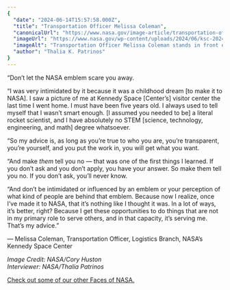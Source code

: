 ```yaml
---
{
  "date": "2024-06-14T15:57:58.000Z",
  "title": "Transportation Officer Melissa Coleman",
  "canonicalUrl": "https://www.nasa.gov/image-article/transportation-officer-melissa-coleman/",
  "imageUrl": "https://www.nasa.gov/wp-content/uploads/2024/06/ksc-20240612-ph-csh01-0017.jpg",
  "imageAlt": "Transportation Officer Melissa Coleman stands in front of a white van with the NASA emblem on it.",
  "author": "Thalia K. Patrinos"
}
---
```


“Don’t let the NASA emblem scare you away.

“I was very intimidated by it because it was a childhood dream \[to make it to NASA\]. I saw a picture of me at Kennedy Space \[Center’s\] visitor center the last time I went home. I must have been five years old. I always used to tell myself that I wasn’t smart enough. \[I assumed you needed to be\] a literal rocket scientist, and I have absolutely no STEM \[science, technology, engineering, and math\] degree whatsoever.

“So my advice is, as long as you’re true to who you are, you’re transparent, you’re yourself, and you put the work in, you will get what you want.

“And make _them_ tell you no — that was one of the first things I learned. If you don’t ask and you don’t apply, you have your answer. So make them tell you no. If you don’t ask, you’ll never know.

“And don’t be intimidated or influenced by an emblem or your perception of what kind of people are behind that emblem. Because now I realize, once I’ve made it to NASA, that it’s nothing like I thought it was. In a lot of ways, it’s better, right? Because I get these opportunities to do things that are not in my primary role to serve others, and in that capacity, it’s serving me. That’s my advice.”

— Melissa Coleman, Transportation Officer, Logistics Branch, NASA’s Kennedy Space Center

_Image Credit: NASA/Cory Huston  
Interviewer: NASA/Thalia Patrinos_

[Check out some of our other Faces of NASA.](https://www.nasa.gov/gallery/faces-of-nasa/)
